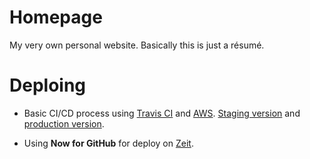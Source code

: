 # Homepage
My very own personal website. Basically this is just a résumé.

# Deploing

- Basic CI/CD process using [Travis CI](https://travis-ci.org) and [AWS](https://aws.amazon.com/?nc1=h_ls). [Staging version](http://bigunvladislav.com-staging.s3-website.eu-central-1.amazonaws.com) and [production version](http://bigunvladislav.com-production.s3-website.eu-central-1.amazonaws.com).

- Using **Now for GitHub** for deploy on [Zeit](https://homepage-git-develop.vladossuper.now.sh).
